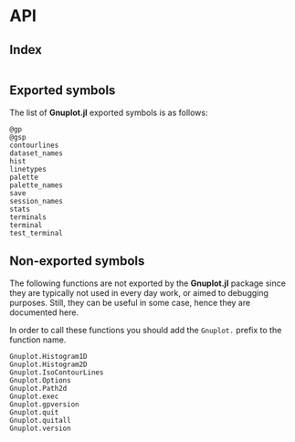 # API

## Index
```@index
```

## Exported symbols
The list of **Gnuplot.jl** exported symbols is as follows:

```@docs
@gp
@gsp
contourlines
dataset_names
hist
linetypes
palette
palette_names
save
session_names
stats
terminals
terminal
test_terminal
```


## Non-exported symbols
The following functions are not exported by the **Gnuplot.jl** package since they are typically not used in every day work, or aimed to debugging purposes.  Still, they can be useful in some case, hence they are documented here.

In order to call these functions you should add the `Gnuplot.` prefix to the function name.

```@docs
Gnuplot.Histogram1D
Gnuplot.Histogram2D
Gnuplot.IsoContourLines
Gnuplot.Options
Gnuplot.Path2d
Gnuplot.exec
Gnuplot.gpversion
Gnuplot.quit
Gnuplot.quitall
Gnuplot.version
```
